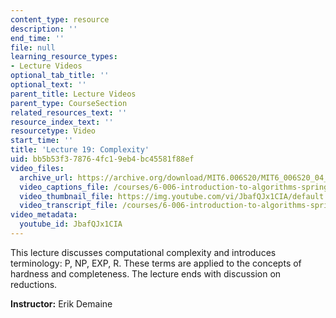 ```yaml
---
content_type: resource
description: ''
end_time: ''
file: null
learning_resource_types:
- Lecture Videos
optional_tab_title: ''
optional_text: ''
parent_title: Lecture Videos
parent_type: CourseSection
related_resources_text: ''
resource_index_text: ''
resourcetype: Video
start_time: ''
title: 'Lecture 19: Complexity'
uid: bb5b53f3-7876-4fc1-9eb4-bc45581f88ef
video_files:
  archive_url: https://archive.org/download/MIT6.006S20/MIT6_006S20_04_30_Lecture_19_300k.mp4
  video_captions_file: /courses/6-006-introduction-to-algorithms-spring-2020/d0bd6e42f538530783880471ab94b53f_JbafQJx1CIA.vtt
  video_thumbnail_file: https://img.youtube.com/vi/JbafQJx1CIA/default.jpg
  video_transcript_file: /courses/6-006-introduction-to-algorithms-spring-2020/2967982adb48eed556a1aead7b8be938_JbafQJx1CIA.pdf
video_metadata:
  youtube_id: JbafQJx1CIA
---
```


This lecture discusses computational complexity and introduces terminology: P, NP, EXP, R. These terms are applied to the concepts of hardness and completeness. The lecture ends with discussion on reductions.

**Instructor:** Erik Demaine